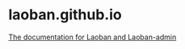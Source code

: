 # laoban.github.io

[The documentation for Laoban and Laoban-admin](https://laoban-github.github.io/)